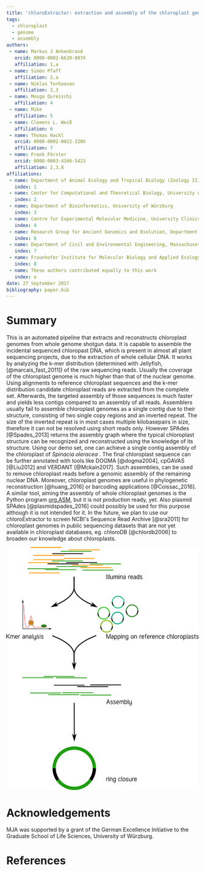 ```yaml
---
title: 'chloroExtractor: extraction and assembly of the chloroplast genome from whole genome shotgun data'
tags:
  - chloroplast
  - genome
  - assembly
authors:
 - name: Markus J Ankenbrand
   orcid: 0000-0002-6620-807X
   affiliation: 1,a
 - name: Simon Pfaff
   affiliation: 2,a
 - name: Niklas Terhoeven
   affiliation: 2,3
 - name: Musga Qureischi
   affiliation: 4
 - name: Mike
   affiliation: 5
 - name: Clemens L. Weiß
   affiliation: 6
 - name: Thomas Hackl
   orcid: 0000-0002-0022-320X
   affiliation: 7
 - name: Frank Förster
   orcid: 0000-0003-4166-5423
   affiliation: 2,3,8
affiliations:
 - name: Department of Animal Ecology and Tropical Biology (Zoology III), University of Würzburg, Germany
   index: 1
 - name: Center for Computational and Theoretical Biology, University of Würzburg
   index: 2
 - name: Department of Bioinformatics, University of Würzburg
   index: 3
 - name: Centre for Experimental Molecular Medicine, University Clinics Würzburg, Germany
   index: 4
 - name: Research Group for Ancient Genomics and Evolution, Department of Molecular Biology, Max Planck Institute for Developmental Biology, Tübingen, Germany
   index: 6
 - name: Department of Civil and Environmental Engineering, Massachusetts Institute of Technology
   index: 7
 - name: Fraunhofer Institute for Molecular Biology and Applied Ecology IME, Applied Ecology and Bioresources, Gießen, Germany
   index: 8
 - name: These authors contributed equally to this work
   index: a
date: 27 September 2017
bibliography: paper.bib
---
```


# Summary

This is an automated pipeline that extracts and reconstructs chloroplast genomes from whole genome shotgun data.
It is capable to assemble the incidental sequenced chloropast DNA, which is present in almost all plant sequencing projects, due to the extraction of whole cellular DNA.
It works by analyzing the k-mer distribution (determined with Jellyfish, [@marcais_fast_2011]) of the raw sequencing reads.
Usually the coverage of the chloroplast genome is much higher than that of the nuclear genome.
Using alignments to reference chloroplast sequences and the k-mer distribution candidate chloroplast reads are extracted from the complete set.
Afterwards, the targeted assembly of those sequences is much faster and yields less contigs compared to an assembly of all reads.
Assemblers usually fail to assemble chloroplast genomes as a single contig due to their structure, consisting of two single copy regions and an inverted repeat.
The size of the inverted repeat is in most cases multiple kilobasepairs in size, therefore it can not be resolved using short reads only.
However SPAdes [@Spades_2013] returns the assembly graph where the typical chloroplast structure can be recognized and reconstructed using the knowledge of its structure.
Using our demo set, one can achieve a single contig assembly of the chloroplast of *Spinacia oleracea* .
The final chloroplast sequence can be further annotated with tools like DOGMA [@dogma2004], cpGAVAS [@Liu2012] and VERDANT [@Mckain2017].
Such assemblies, can be used to remove chloroplast reads before a genomic assembly of the remaining nuclear DNA.
Moreover, chloroplast genomes are useful in phylogenetic reconstruction [@huang_2016] or barcoding applications [@Coissac_2016].
A similar tool, aiming the assembly of whole chloroplast genomes is the Python program [org.ASM](https://git.metabarcoding.org/org-asm/org-asm), but it is not production ready, yet.
Also plasmid SPAdes [@plasmidspades_2016] could possibly be used for this purpose although it is not intended for it.
In the future, we plan to use our chloroExtractor to screen NCBI's Sequence Read Archive [@sra2011] for chloroplast genomes in public sequencing datasets that are not yet available in chloroplast databases, eg. chloroDB [@chlordb2006] to broaden our knowledge about chloroplasts.

![Schematic workflow of chloroExtractor.](workflow.png)

# Acknowledgements

MJA was supported by a grant of the German Excellence Initiative to the Graduate School of Life Sciences, University of Würzburg.

# References

